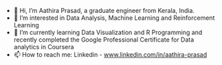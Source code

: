 - 👋 Hi, I’m Aathira Prasad, a graduate engineer from Kerala, India. 
- 👀 I’m interested in Data Analysis, Machine Learning and Reinforcement Learning
- 🌱 I’m currently learning Data Visualization and R Programming and recently completed the Google Professional Certificate for Data analytics in Coursera 
- 📫 How to reach me: Linkedin - www.linkedin.com/in/aathira-prasad

